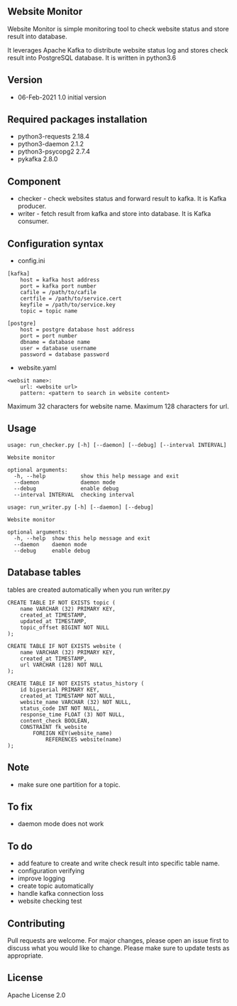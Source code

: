 ## Website Monitor
Website Monitor is simple monitoring tool to check website status and store result
into database.

It leverages Apache Kafka to distribute website status log and
stores check result into PostgreSQL database. It is written in python3.6

## Version
- 06-Feb-2021 1.0 initial version

## Required packages installation
- python3-requests 2.18.4
- python3-daemon 2.1.2
- python3-psycopg2 2.7.4
- pykafka 2.8.0

## Component
- checker - check websites status and forward result to kafka. It is Kafka producer.
- writer - fetch result from kafka and store into database. It is Kafka consumer.

## Configuration syntax
- config.ini
```
[kafka]
    host = kafka host address
    port = kafka port number
    cafile = /path/to/cafile
    certfile = /path/to/service.cert
    keyfile = /path/to/service.key
    topic = topic name

[postgre]
    host = postgre database host address
    port = port number
    dbname = database name
    user = database username
    password = database password

```
- website.yaml
```
<websit name>:
    url: <website url>
    pattern: <pattern to search in website content>
```
Maximum 32 characters for website name.
Maximum 128 characters for url.

## Usage
```
usage: run_checker.py [-h] [--daemon] [--debug] [--interval INTERVAL]

Website monitor

optional arguments:
  -h, --help           show this help message and exit
  --daemon             daemon mode
  --debug              enable debug
  --interval INTERVAL  checking interval
```
```
usage: run_writer.py [-h] [--daemon] [--debug]

Website monitor

optional arguments:
  -h, --help  show this help message and exit
  --daemon    daemon mode
  --debug     enable debug
```

## Database tables
tables are created automatically when you run writer.py
```
CREATE TABLE IF NOT EXISTS topic (
    name VARCHAR (32) PRIMARY KEY,
    created_at TIMESTAMP,
    updated_at TIMESTAMP,
    topic_offset BIGINT NOT NULL
);

CREATE TABLE IF NOT EXISTS website (
    name VARCHAR (32) PRIMARY KEY,
    created_at TIMESTAMP,
    url VARCHAR (128) NOT NULL
);

CREATE TABLE IF NOT EXISTS status_history (
    id bigserial PRIMARY KEY,
    created_at TIMESTAMP NOT NULL,
    website_name VARCHAR (32) NOT NULL,
    status_code INT NOT NULL,
    response_time FLOAT (3) NOT NULL,
    content_check BOOLEAN,
    CONSTRAINT fk_website
        FOREIGN KEY(website_name)
            REFERENCES website(name)
);
```

## Note
- make sure one partition for a topic.

## To fix
- daemon mode does not work

## To do
- add feature to create and write check result into specific table name.
- configuration verifying
- improve logging
- create topic automatically
- handle kafka connection loss
- website checking test

## Contributing
Pull requests are welcome. For major changes, please open an issue first to
discuss what you would like to change.
Please make sure to update tests as appropriate.

## License
Apache License 2.0
